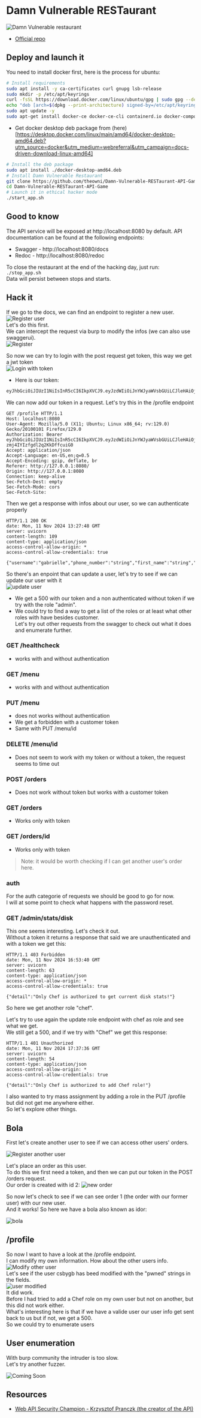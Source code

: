 # Damn Vulnerable RESTaurant

![Damn Vulnerable restaurant](../.res/2024-11-10-17-19-57.png)  
- [Official repo](https://github.com/theowni/Damn-Vulnerable-RESTaurant-API-Game?tab=readme-ov-file)

## Deploy and launch it

You need to install docker first, here is the process for ubuntu:
```bash
# Install requirements
sudo apt install -y ca-certificates curl gnupg lsb-release
sudo mkdir -p /etc/apt/keyrings
curl -fsSL https://download.docker.com/linux/ubuntu/gpg | sudo gpg --dearmor -o /etc/apt/keyrings/docker.gpg
echo "deb [arch=$(dpkg --print-architecture) signed-by=/etc/apt/keyrings/docker.gpg] https://download.docker.com/linux/ubuntu $(lsb_release -cs) stable" | sudo tee /etc/apt/sources.list.d/docker.list > /dev/null
sudo apt update -y
sudo apt-get install docker-ce docker-ce-cli containerd.io docker-compose-plugin
```
- Get docker desktop deb package from (here)[https://desktop.docker.com/linux/main/amd64/docker-desktop-amd64.deb?utm_source=docker&utm_medium=webreferral&utm_campaign=docs-driven-download-linux-amd64]

```bash
# Install the deb package
sudo apt install ./docker-desktop-amd64.deb
# Install Damn Vulnerable Restaurant
git clone https://github.com/theowni/Damn-Vulnerable-RESTaurant-API-Game.git
cd Damn-Vulnerable-RESTaurant-API-Game
# Launch it in ethical hacker mode
./start_app.sh
```

## Good to know

The API service will be exposed at http://localhost:8080 by default. API documentation can be found at the following endpoints:

- Swagger - http://localhost:8080/docs
- Redoc - http://localhost:8080/redoc

To close the restaurant at the end of the hacking day, just run:  
`./stop_app.sh`  
Data will persist between stops and starts.

## Hack it

If we go to the docs, we can find an endpoint to register a new user.  
![Register user](../.res/2024-11-11-05-51-17.png)  
Let's do this first.  
We can intercept the request via burp to modify the infos (we can also use swaggerui).  
![Register](../.res/2024-11-11-06-00-21.png)  

So now we can try to login with the post request get token, this way we get a jwt token  
![Login with token](../.res/2024-11-11-07-37-49.png)  
- Here is our token:

```bash
eyJhbGciOiJIUzI1NiIsInR5cCI6IkpXVCJ9.eyJzdWIiOiJnYWJyaWVsbGUiLCJleHAiOjE3MzEzMzA0MjJ9.K8nCkRo3kK341PyWz-zmj4IYIzfgdl2q2KkDffcuiG0
```

We can now add our token in a request. Let's try this in the /profile endpoint

```http
GET /profile HTTP/1.1
Host: localhost:8080
User-Agent: Mozilla/5.0 (X11; Ubuntu; Linux x86_64; rv:129.0) Gecko/20100101 Firefox/129.0
Authorization: Bearer eyJhbGciOiJIUzI1NiIsInR5cCI6IkpXVCJ9.eyJzdWIiOiJnYWJyaWVsbGUiLCJleHAiOjE3MzEzMzA0MjJ9.K8nCkRo3kK341PyWz-zmj4IYIzfgdl2q2KkDffcuiG0
Accept: application/json
Accept-Language: en-US,en;q=0.5
Accept-Encoding: gzip, deflate, br
Referer: http://127.0.0.1:8080/
Origin: http://127.0.0.1:8080
Connection: keep-alive
Sec-Fetch-Dest: empty
Sec-Fetch-Mode: cors
Sec-Fetch-Site:
```

Then we get a response with infos about our user, so we can authenticate properly  

```http
HTTP/1.1 200 OK
date: Mon, 11 Nov 2024 13:27:48 GMT
server: uvicorn
content-length: 109
content-type: application/json
access-control-allow-origin: *
access-control-allow-credentials: true

{"username":"gabrielle","phone_number":"string","first_name":"string","last_name":"string","role":"Customer"}
```

So there's an enpoint that can update a user, let's try to see if we can update our user with it  
![update user](../.res/2024-11-11-08-30-22.png)

- We get a 500 with our token and a non authenticated without token if we try with the role "admin".
- We could try to find a way to get a list of the roles or at least what other roles with have besides customer.  
Let's try out other requests from the swagger to check out what it does and enumerate further.  

### GET /healthcheck 
- works with and without authentication

### GET /menu 
- works with and without authentication

### PUT /menu

- does not works without authentication
- We get a forbidden with a customer token
- Same with PUT /menu/id

### DELETE /menu/id

- Does not seem to work with my token or without a token, the request seems to time out

### POST /orders

- Does not work without token but works with a customer token

### GET /orders

- Works only with token

### GET /orders/id

- Works only with token
> Note: it would be worth checking if I can get another user's order here.

### auth

For the auth categorie of requests we should be good to go for now.  
I will at some point to check what happens with the password reset.

### GET /admin/stats/disk

This one seems interesting. Let's check it out.  
Without a token it returns a response that said we are unauthenticated and with a token we get this:  

```http
HTTP/1.1 403 Forbidden
date: Mon, 11 Nov 2024 16:53:40 GMT
server: uvicorn
content-length: 63
content-type: application/json
access-control-allow-origin: *
access-control-allow-credentials: true

{"detail":"Only Chef is authorized to get current disk stats!"}
```

So here we get another role "chef".  

Let's try to use again the update role endpoint with chef as role and see what we get.  
We still get a 500, and if we try with "Chef" we get this response:  

```http
HTTP/1.1 401 Unauthorized
date: Mon, 11 Nov 2024 17:37:36 GMT
server: uvicorn
content-length: 54
content-type: application/json
access-control-allow-origin: *
access-control-allow-credentials: true

{"detail":"Only Chef is authorized to add Chef role!"}
```

I also wanted to try mass assignment by adding a role in the PUT /profile but did not get me anywhere either.  
So let's explore other things.

## Bola

First let's create another user to see if we can access other users' orders.  

![Register another user](../.res/2024-11-11-11-59-23.png)  

Let's place an order as this user.  
To do this we first need a token, and then we can put our token in the POST /orders request.  
Our order is created with id 2:
![new order](../.res/2024-11-11-12-03-19.png)  

So now let's check to see if we can see order 1 (the order with our former user) with our new user.  
And it works! So here we have a bola also known as idor:  

![bola](../.res/2024-11-11-12-05-57.png)  

## /profile

So now I want to have a look at the /profile endpoint.  
I can modify my own information. How about the other users info.  
![Modify other user](../.res/2024-11-11-15-03-10.png)  
Let's see if the user csbygb has beed modified with the "pwned" strings in the fields.  
![user modified](../.res/2024-11-11-15-04-29.png)  
It did work.  
Before I had tried to add a Chef role on my own user but not on another, but this did not work either.  
What's interesting here is that if we have a valide user our user info get sent back to us but if not, we get a 500.  
So we could try to enumerate users

## User enumeration

With burp community the intruder is too slow.  
Let's try another fuzzer.  

![Coming Soon](../.res/coming-soon.png)

## Resources

- [Web API Security Champion - Krzysztof Pranczk (the creator of the API)](https://devsec-blog.com/tag/web-api-security-champion/)
